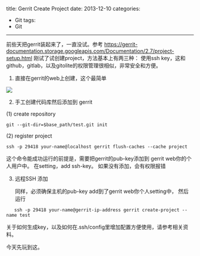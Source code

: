 title: Gerrit Create Project
date: 2013-12-10
categories:
- Git
tags:
- Git
---

前些天把gerrit装起来了，一直没试。参考 https://gerrit-documentation.storage.googleapis.com/Documentation/2.7/project-setup.html
刚试了试创建project，方法基本上有两三种：
使用ssh key，这和github，gitlab，以及gitolite的权限管理很相似，非常安全和方便。

1. 直接在gerrit的web上创建，这个最简单

![](/thumbnails/gerrit-creat-project/1.png)

2. 手工创建代码库然后添加到 gerrit

(1) create repository
    
    git --git-dir=$base_path/test.git init
    
(2) register project

    ssh -p 29418 your-name@localhost gerrit flush-caches --cache project
    
这个命令能成功运行的前提是，需要把gerrit的pub-key添加到 gerrit web你的个人用户中。
在setting，add ssh-key。 如果没有添加，会有权限报错

3. 远程SSH 添加

   同样，必须确保主机的pub-key add到了gerrit web你个人setting中， 然后运行
   
```
   ssh -p 29418 your-name@gerrit-ip-address gerrit create-project --name test
```

关于如何生成key，以及如何在.ssh/config里增加配置方便使用，请参考相关资料。

今天先玩到这。